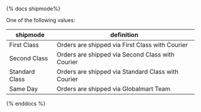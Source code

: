 {% docs shipmode%}

One of the following values:

| shipmode       | definition                                         |
|----------------|----------------------------------------------------|
| First Class    | Orders are shipped via First Class with Courier    |
| Second Class   | Orders are shipped via Second Class with Courier   |
| Standard Class | Orders are shipped via Standard Class with Courier |
| Same Day       | Orders are shipped via Globalmart Team             |

{% enddocs %}